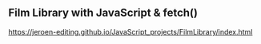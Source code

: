 ## Film Library with JavaScript & fetch()


https://jeroen-editing.github.io/JavaScript_projects/FilmLibrary/index.html
